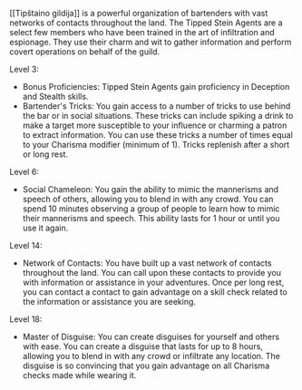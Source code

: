 [[Tipštaino gildija]] is a powerful organization of bartenders with vast networks of contacts throughout the land. The Tipped Stein Agents are a select few members who have been trained in the art of infiltration and espionage. They use their charm and wit to gather information and perform covert operations on behalf of the guild.

Level 3:

-   Bonus Proficiencies: Tipped Stein Agents gain proficiency in Deception and Stealth skills.
-   Bartender's Tricks: You gain access to a number of tricks to use behind the bar or in social situations. These tricks can include spiking a drink to make a target more susceptible to your influence or charming a patron to extract information. You can use these tricks a number of times equal to your Charisma modifier (minimum of 1). Tricks replenish after a short or long rest.

Level 6:

-   Social Chameleon: You gain the ability to mimic the mannerisms and speech of others, allowing you to blend in with any crowd. You can spend 10 minutes observing a group of people to learn how to mimic their mannerisms and speech. This ability lasts for 1 hour or until you use it again.

Level 14:

-   Network of Contacts: You have built up a vast network of contacts throughout the land. You can call upon these contacts to provide you with information or assistance in your adventures. Once per long rest, you can contact a contact to gain advantage on a skill check related to the information or assistance you are seeking.

Level 18:

-   Master of Disguise: You can create disguises for yourself and others with ease. You can create a disguise that lasts for up to 8 hours, allowing you to blend in with any crowd or infiltrate any location. The disguise is so convincing that you gain advantage on all Charisma checks made while wearing it.